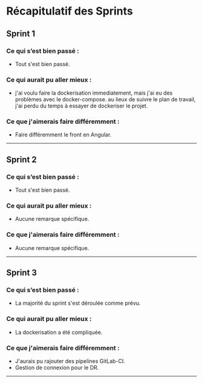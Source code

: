 # Récapitulatif des Sprints

## Sprint 1
### Ce qui s’est bien passé :
- Tout s'est bien passé.
### Ce qui aurait pu aller mieux :
- j'ai voulu faire la dockerisation immediatement, mais j'ai eu des problèmes avec le docker-compose. au lieux de suivre le plan de travail, j'ai perdu du temps à essayer de dockeriser le projet.
### Ce que j'aimerais faire différemment :
- Faire différemment le front en Angular.

---

## Sprint 2
### Ce qui s’est bien passé :
- Tout s'est bien passé.
### Ce qui aurait pu aller mieux :
- Aucune remarque spécifique.
### Ce que j'aimerais faire différemment :
- Aucune remarque spécifique.

---

## Sprint 3
### Ce qui s’est bien passé :
- La majorité du sprint s'est déroulée comme prévu.
### Ce qui aurait pu aller mieux :
- La dockerisation a été compliquée.
### Ce que j'aimerais faire différemment :
- J'aurais pu rajouter des pipelines GitLab-CI.
- Gestion de connexion pour le DR.

---
